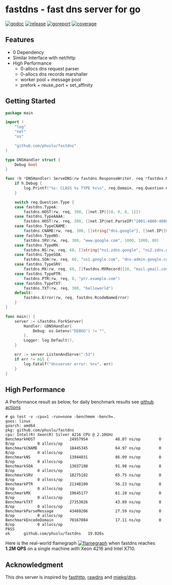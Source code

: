 # fastdns - fast dns server for go

[![godoc][godoc-img]][godoc]
[![release][release-img]][release]
[![goreport][goreport-img]][goreport]
[![coverage][coverage-img]][coverage]


## Features

* 0 Dependency
* Similar Interface with net/http
* High Performance
    - 0-allocs dns request parser
    - 0-allocs dns records marshaller
    - worker pool + message pool
    - prefork + reuse_port + set_affinity


## Getting Started

```go
package main

import (
	"log"
	"net"
	"os"

	"github.com/phuslu/fastdns"
)

type DNSHandler struct {
	Debug bool
}

func (h *DNSHandler) ServeDNS(rw fastdns.ResponseWriter, req *fastdns.Message) {
	if h.Debug {
		log.Printf("%s: CLASS %s TYPE %s\n", req.Domain, req.Question.Class, req.Question.Type)
	}

	switch req.Question.Type {
	case fastdns.TypeA:
		fastdns.HOST(rw, req, 300, []net.IP{{10, 0, 0, 1}})
	case fastdns.TypeAAAA:
		fastdns.HOST(rw, req, 300, []net.IP{net.ParseIP("2001:4860:4860::8888")})
	case fastdns.TypeCNAME:
		fastdns.CNAME(rw, req, 300, []string{"dns.google"}, []net.IP{{8, 8, 8, 8}, {8, 8, 4, 4}})
	case fastdns.TypeNS:
		fastdns.SRV(rw, req, 300, "www.google.com", 1000, 1000, 80)
	case fastdns.TypeMX:
		fastdns.NS(rw, req, 60, []string{"ns1.zdns.google", "ns2.zdns.google"})
	case fastdns.TypeSOA:
		fastdns.SOA(rw, req, 60, "ns1.google.com", "dns-admin.google.com", 42, 900, 900, 1800, 60)
	case fastdns.TypeSRV:
		fastdns.MX(rw, req, 60, []fastdns.MXRecord{{10, "mail.gmail.com"}, {20, "smtp.gmail.com"}})
	case fastdns.TypePTR:
		fastdns.PTR(rw, req, 0, "ptr.example.com")
	case fastdns.TypeTXT:
		fastdns.TXT(rw, req, 300, "helloworld")
	default:
		fastdns.Error(rw, req, fastdns.RcodeNameError)
	}
}

func main() {
	server := &fastdns.ForkServer{
		Handler: &DNSHandler{
			Debug: os.Getenv("DEBUG") != "",
		},
		Logger: log.Default(),
	}

	err := server.ListenAndServe(":53")
	if err != nil {
		log.Fatalf("dnsserver error: %+v", err)
	}
}
```

## High Performance

A Performance result as below, for daily benchmark results see [github actions][benchmark]
```
# go test -v -cpu=1 -run=none -benchmem -bench=.
goos: linux
goarch: amd64
pkg: github.com/phuslu/fastdns
cpu: Intel(R) Xeon(R) Silver 4216 CPU @ 2.10GHz
BenchmarkHOST              	24957954	        48.07 ns/op	       0 B/op	       0 allocs/op
BenchmarkCNAME             	18445345	        64.97 ns/op	       0 B/op	       0 allocs/op
BenchmarkNS                	13944031	        86.09 ns/op	       0 B/op	       0 allocs/op
BenchmarkSOA               	13037180	        91.98 ns/op	       0 B/op	       0 allocs/op
BenchmarkSRV               	18275102	        65.75 ns/op	       0 B/op	       0 allocs/op
BenchmarkPTR               	21348109	        56.23 ns/op	       0 B/op	       0 allocs/op
BenchmarkMX                	19645177	        61.10 ns/op	       0 B/op	       0 allocs/op
BenchmarkTXT               	27353026	        43.89 ns/op	       0 B/op	       0 allocs/op
BenchmarkParseMessage      	43469206	        27.59 ns/op	       0 B/op	       0 allocs/op
BenchmarkEncodeDomain      	70167084	        17.11 ns/op	       0 B/op	       0 allocs/op
PASS
ok  	github.com/phuslu/fastdns	19.026s
```

Here is the real-world flamegraph [![flamegraph][flamegraph]][flamegraph] when fastdns reaches **1.2M QPS** on a single machine with Xeon 4216 and Intel X710.

## Acknowledgment
This dns server is inspired by [fasthttp][fasthttp], [rawdns][rawdns] and [miekg/dns][miekg/dns].

[godoc-img]: http://img.shields.io/badge/godoc-reference-blue.svg
[godoc]: https://godoc.org/github.com/phuslu/fastdns
[release-img]: https://img.shields.io/github/v/tag/phuslu/fastdns?label=release
[release]: https://github.com/phuslu/fastdns/releases
[goreport-img]: https://goreportcard.com/badge/github.com/phuslu/fastdns
[goreport]: https://goreportcard.com/report/github.com/phuslu/fastdns
[coverage-img]: http://gocover.io/_badge/github.com/phuslu/fastdns
[coverage]: https://gocover.io/github.com/phuslu/fastdns
[benchmark]: https://github.com/phuslu/fastdns/actions?query=workflow%3Abenchmark
[flamegraph]: https://cdn.jsdelivr.net/gh/phuslu/fastdns@0.2.1/torch.svg
[fasthttp]: https://github.com/valyala/fasthttp
[rawdns]: https://github.com/cirocosta/rawdns
[miekg/dns]: https://github.com/miekg/dns
